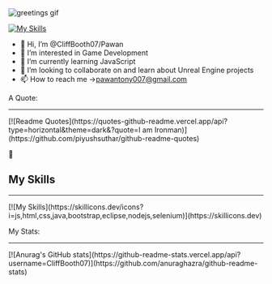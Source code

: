 <image src="https://media.tenor.com/xMaI388huuAAAAAM/johnny-cage-mk1.gif" alt="greetings gif">
  
  [![My Skills](https://skillicons.dev/icons?i=js,html,linkedin,gmail)](https://skillicons.dev)
  
- 👋 Hi, I’m @CliffBooth07/Pawan
- 👀 I’m interested in Game Development
- 🌱 I’m currently learning JavaScript
- 💞️ I’m looking to collaborate on and learn about Unreal Engine projects
- 📫 How to reach me ->pawantony007@gmail.com

A Quote:
<hr></hr>
[![Readme Quotes](https://quotes-github-readme.vercel.app/api?type=horizontal&theme=dark&?quote=I am Ironman)](https://github.com/piyushsuthar/github-readme-quotes)

:mechanical_arm: <h2>My Skills</h2>
<hr></hr>
[![My Skills](https://skillicons.dev/icons?i=js,html,css,java,bootstrap,eclipse,nodejs,selenium)](https://skillicons.dev)

My Stats:
<hr></hr>
[![Anurag's GitHub stats](https://github-readme-stats.vercel.app/api?username=CliffBooth07)](https://github.com/anuraghazra/github-readme-stats)



<!---
CliffBooth07/CliffBooth07 is a ✨ special ✨ repository because its `README.md` (this file) appears on your GitHub profile.
You can click the Preview link to take a look at your changes.
--->
